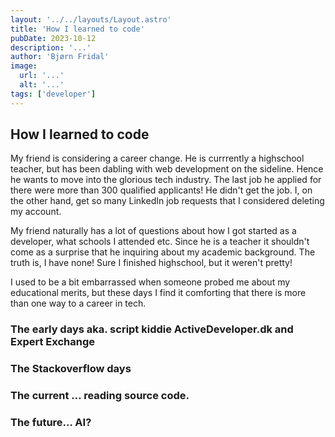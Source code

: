 ```yaml
---
layout: '../../layouts/Layout.astro'
title: 'How I learned to code'
pubDate: 2023-10-12
description: '...'
author: 'Bjørn Fridal'
image:
  url: '...'
  alt: '...'
tags: ['developer']
---
```


## How I learned to code

My friend is considering a career change. He is currrently a highschool teacher, but has been dabling with web development on the sideline. Hence he wants to move into the glorious tech industry. The last job he applied for there were more than 300 qualified applicants! He didn't get the job. I, on the other hand, get so many LinkedIn job requests that I considered deleting my account.

My friend naturally has a lot of questions about how I got started as a developer, what schools I attended etc. Since he is a teacher it shouldn't come as a surprise that he inquiring about my academic background. The truth is, I have none! Sure I finished highschool, but it weren't pretty!

I used to be a bit embarrassed when someone probed me about my educational merits, but these days I find it comforting that there is more than one way to a career in tech.

### The early days aka. script kiddie ActiveDeveloper.dk and Expert Exchange

### The Stackoverflow days

### The current … reading source code.

### The future… AI?
